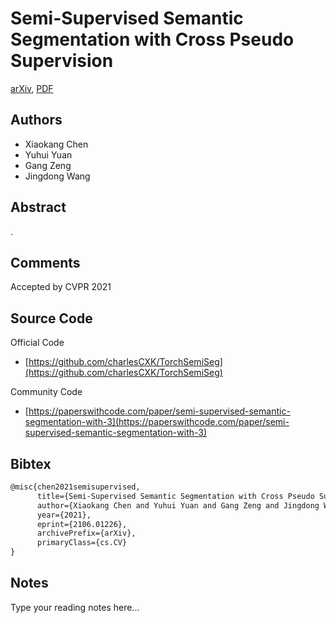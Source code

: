 
# Semi-Supervised Semantic Segmentation with Cross Pseudo Supervision

[arXiv](https://arxiv.org/abs/2106.01226), [PDF](https://arxiv.org/pdf/2106.01226.pdf)

## Authors

- Xiaokang Chen
- Yuhui Yuan
- Gang Zeng
- Jingdong Wang

## Abstract

.

## Comments

Accepted by CVPR 2021

## Source Code

Official Code

- [https://github.com/charlesCXK/TorchSemiSeg](https://github.com/charlesCXK/TorchSemiSeg)

Community Code

- [https://paperswithcode.com/paper/semi-supervised-semantic-segmentation-with-3](https://paperswithcode.com/paper/semi-supervised-semantic-segmentation-with-3)

## Bibtex

```tex
@misc{chen2021semisupervised,
      title={Semi-Supervised Semantic Segmentation with Cross Pseudo Supervision}, 
      author={Xiaokang Chen and Yuhui Yuan and Gang Zeng and Jingdong Wang},
      year={2021},
      eprint={2106.01226},
      archivePrefix={arXiv},
      primaryClass={cs.CV}
}
```

## Notes

Type your reading notes here...


